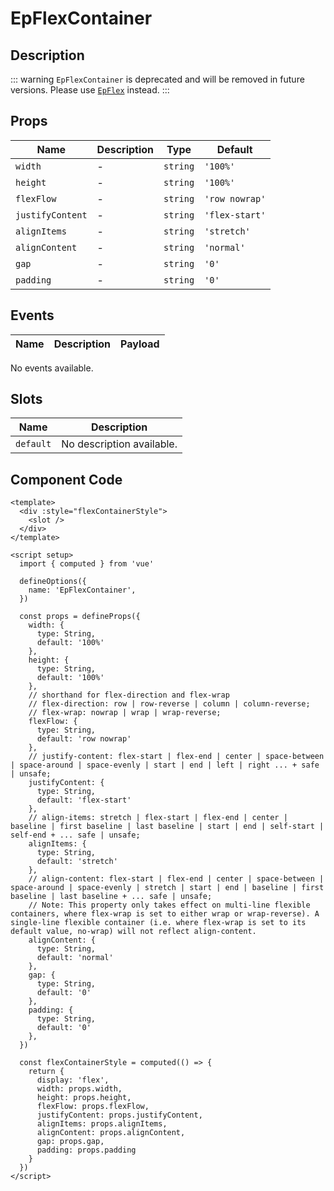 # EpFlexContainer


## Description
::: warning
`EpFlexContainer` is deprecated and will be removed in future versions. Please use [`EpFlex`](./EpFlex.html) instead.
:::
    

## Props
| Name | Description | Type | Default |
|------|-------------|------|---------|
| `width` | - | `string` | `'100%'` |
| `height` | - | `string` | `'100%'` |
| `flexFlow` | - | `string` | `'row nowrap'` |
| `justifyContent` | - | `string` | `'flex-start'` |
| `alignItems` | - | `string` | `'stretch'` |
| `alignContent` | - | `string` | `'normal'` |
| `gap` | - | `string` | `'0'` |
| `padding` | - | `string` | `'0'` |

## Events
| Name    | Description                 | Payload    |
|---------|-----------------------------|------------|
No events available.

## Slots
| Name | Description |
|------|-------------|
| `default` | No description available. |

## Component Code

```vue
<template>
  <div :style="flexContainerStyle">
    <slot />
  </div>
</template>

<script setup>
  import { computed } from 'vue'

  defineOptions({
    name: 'EpFlexContainer',
  })

  const props = defineProps({
    width: {
      type: String,
      default: '100%'
    },
    height: {
      type: String,
      default: '100%'
    },
    // shorthand for flex-direction and flex-wrap
    // flex-direction: row | row-reverse | column | column-reverse;
    // flex-wrap: nowrap | wrap | wrap-reverse;
    flexFlow: {
      type: String,
      default: 'row nowrap'
    },
    // justify-content: flex-start | flex-end | center | space-between | space-around | space-evenly | start | end | left | right ... + safe | unsafe;
    justifyContent: {
      type: String,
      default: 'flex-start'
    },
    // align-items: stretch | flex-start | flex-end | center | baseline | first baseline | last baseline | start | end | self-start | self-end + ... safe | unsafe;
    alignItems: {
      type: String,
      default: 'stretch'
    },
    // align-content: flex-start | flex-end | center | space-between | space-around | space-evenly | stretch | start | end | baseline | first baseline | last baseline + ... safe | unsafe;
    // Note: This property only takes effect on multi-line flexible containers, where flex-wrap is set to either wrap or wrap-reverse). A single-line flexible container (i.e. where flex-wrap is set to its default value, no-wrap) will not reflect align-content.
    alignContent: {
      type: String,
      default: 'normal'
    },
    gap: {
      type: String,
      default: '0'
    },
    padding: {
      type: String,
      default: '0'
    },
  })

  const flexContainerStyle = computed(() => {
    return {
      display: 'flex',
      width: props.width,
      height: props.height,
      flexFlow: props.flexFlow,
      justifyContent: props.justifyContent,
      alignItems: props.alignItems,
      alignContent: props.alignContent,
      gap: props.gap,
      padding: props.padding
    }
  })
</script>
```